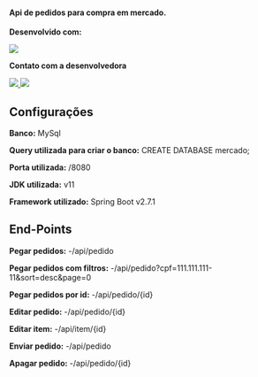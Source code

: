 #### Api de pedidos para compra em mercado. 

**Desenvolvido com:**

<img src="https://img.shields.io/badge/Java-ED8B00?style=for-the-badge&logo=java&logoColor=white" /> 

**Contato com a desenvolvedora**

<a href="https://github.com/juhwiz/"> <img src="https://img.shields.io/badge/GitHub-100000?style=for-the-badge&logo=github&logoColor=white" /> </a> <a href="https://www.linkedin.com/in/julia-sim%C3%A3o-de-almeida-cruz-1a8a46199/"> <img src="https://img.shields.io/badge/LinkedIn-0077B5?style=for-the-badge&logo=linkedin&logoColor=white" /></a>

## Configurações

**Banco:** MySql

**Query utilizada para criar o banco:** CREATE DATABASE mercado; 

**Porta utilizada:** /8080

**JDK utilizada:** v11

**Framework utilizado:** Spring Boot v2.7.1

## End-Points

**Pegar pedidos:** -/api/pedido

**Pegar pedidos com filtros:** -/api/pedido?cpf=111.111.111-11&sort=desc&page=0

**Pegar pedidos por id:** -/api/pedido/{id}

**Editar pedido:** -/api/pedido/{id}

**Editar item:** -/api/item/{id}

**Enviar pedido:** -/api/pedido

**Apagar pedido:** -/api/pedido/{id}
